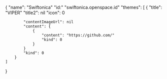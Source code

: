 {
    "name": "Swiftonica"
    "id:" "swiftonica.openspace.id"
    "themes": [
        {
            "title": "VIPER"
            "title2": nil
            "icon": 0
            
            "contentImageUrl": nil
            "content": {
                {
                    "content": "https://github.com/"
                    "kind": 0
                }
            }
            "kind": 0
        }
    ]
}
